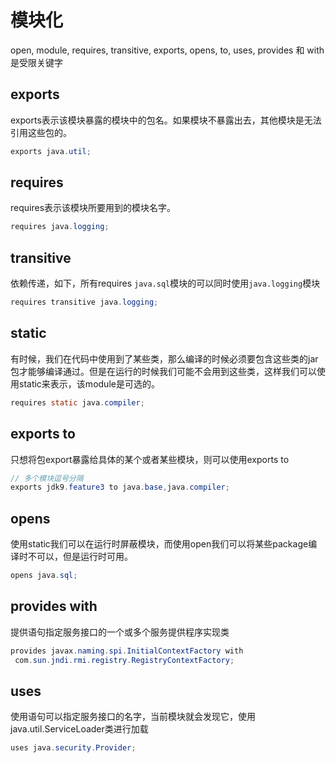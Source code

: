 # 模块化

open, module, requires, transitive, exports, opens, to, uses, provides 和 with是受限关键字

## exports

exports表示该模块暴露的模块中的包名。如果模块不暴露出去，其他模块是无法引用这些包的。
```java
exports java.util;
```

## requires
 
requires表示该模块所要用到的模块名字。
```java
requires java.logging;
```

## transitive

依赖传递，如下，所有requires `java.sql`模块的可以同时使用`java.logging`模块
 
```java
requires transitive java.logging;
```

## static

有时候，我们在代码中使用到了某些类，那么编译的时候必须要包含这些类的jar包才能够编译通过。但是在运行的时候我们可能不会用到这些类，这样我们可以使用static来表示，该module是可选的。
```java
requires static java.compiler;
```

## exports to

只想将包export暴露给具体的某个或者某些模块，则可以使用exports to
```java
// 多个模块逗号分隔
exports jdk9.feature3 to java.base,java.compiler;
```

## opens

使用static我们可以在运行时屏蔽模块，而使用open我们可以将某些package编译时不可以，但是运行时可用。
```java
opens java.sql;
```

## provides with

提供语句指定服务接口的一个或多个服务提供程序实现类
 
```java
provides javax.naming.spi.InitialContextFactory with
 com.sun.jndi.rmi.registry.RegistryContextFactory;
```

## uses

使用语句可以指定服务接口的名字，当前模块就会发现它，使用java.util.ServiceLoader类进行加载
```java
uses java.security.Provider;
```
